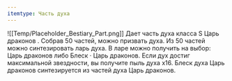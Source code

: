 ```yaml
---
itemtype: Часть духа
---
```

![[Temp/Placeholder_Bestiary_Part.png]]
Дает часть духа класса S Царь драконов . Собрав 50 частей, можно призвать духа. Из 50 частей можно синтезировать ларь духа. В ларе можно получить на выбор: Царь драконов либо Блеск · Царь драконов. Если дух достиг максимальной звездности, вы получите пыль духа х16. Блеск духа Царь драконов синтезируется из частей духа Царь драконов.
